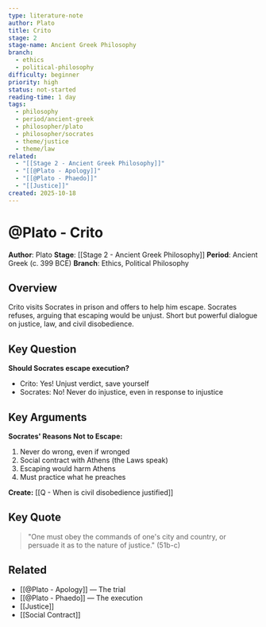 ```yaml
---
type: literature-note
author: Plato
title: Crito
stage: 2
stage-name: Ancient Greek Philosophy
branch:
  - ethics
  - political-philosophy
difficulty: beginner
priority: high
status: not-started
reading-time: 1 day
tags:
  - philosophy
  - period/ancient-greek
  - philosopher/plato
  - philosopher/socrates
  - theme/justice
  - theme/law
related:
  - "[[Stage 2 - Ancient Greek Philosophy]]"
  - "[[@Plato - Apology]]"
  - "[[@Plato - Phaedo]]"
  - "[[Justice]]"
created: 2025-10-18
---
```


# @Plato - Crito

**Author**: Plato
**Stage**: [[Stage 2 - Ancient Greek Philosophy]]
**Period**: Ancient Greek (c. 399 BCE)
**Branch**: Ethics, Political Philosophy

## Overview

Crito visits Socrates in prison and offers to help him escape. Socrates refuses, arguing that escaping would be unjust. Short but powerful dialogue on justice, law, and civil disobedience.

## Key Question

**Should Socrates escape execution?**
- Crito: Yes! Unjust verdict, save yourself
- Socrates: No! Never do injustice, even in response to injustice

## Key Arguments

**Socrates' Reasons Not to Escape:**
1. Never do wrong, even if wronged
2. Social contract with Athens (the Laws speak)
3. Escaping would harm Athens
4. Must practice what he preaches

**Create:** [[Q - When is civil disobedience justified]]

## Key Quote

> "One must obey the commands of one's city and country, or persuade it as to the nature of justice." (51b-c)

## Related
- [[@Plato - Apology]] — The trial
- [[@Plato - Phaedo]] — The execution
- [[Justice]]
- [[Social Contract]]
